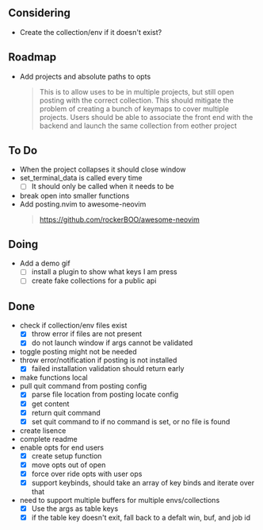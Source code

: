 ## Considering

- Create the collection/env if it doesn't exist?

## Roadmap

- Add projects and absolute paths to opts
    > This is to allow uses to be in multiple projects, but still open posting with the correct collection. This should mitigate the problem of creating a bunch of keymaps to cover multiple projects. Users should be able to associate the front end with the backend and launch the same collection from eother project

## To Do

- When the project collapses it should close window
- set_terminal_data is called every time
    * [ ] It should only be called when it needs to be
- break open into smaller functions
- Add posting.nvim to awesome-neovim
    > https://github.com/rockerBOO/awesome-neovim

## Doing

- Add a demo gif
    * [ ] install a plugin to show what keys I am press
    * [ ] create fake collections for a public api

## Done

- check if collection/env files exist
    * [x] throw error if files are not present
    * [x] do not launch window if args cannot be validated 
- toggle posting might not be needed
- throw error/notification if posting is not installed
    * [x] failed installation validation should return early
- make functions local
- pull    quit command from posting config
    * [x] parse file location from posting locate config
    * [x] get content
    * [x] return quit command
    * [x] set quit command to <C-C> if no command is set, or no file is found 
- create lisence
- complete readme
- enable opts for end users
    * [x] create setup function
    * [x] move opts out of open
    * [x] force over ride opts with user ops
    * [x] support keybinds, should take an array of key binds and iterate over that
- need to support multiple buffers for multiple envs/collections
    * [x] Use the args as table keys
    * [x] if the table key doesn't exit, fall back to a defalt win, buf, and job id
